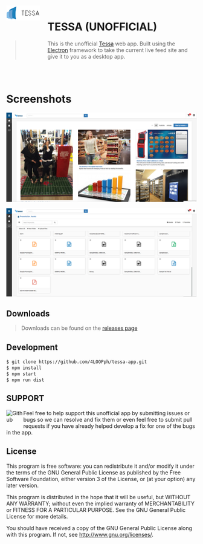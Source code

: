 <img src="https://raw.githubusercontent.com/4LOOPph/tessa-app/master/build/tessa-png.png" align="left" width="89px" height="39px"/>
<img align="left" width="0" height="192px" hspace="10"/>

# TESSA (UNOFFICIAL)
> This is the unofficial [Tessa](https://creator.ionic.io/) web app. Built using the [Electron](http://electron.atom.io) framework to take the current live feed site and give it to you as a desktop app.

<br>
<br>

# Screenshots

[<img alt='Ionic Creator' src="https://raw.githubusercontent.com/4LOOPph/tessa-app/master/build/1.png">](https://github.com/4LOOPph/tessa-app/releases)

[<img alt='Ionic Creator' src="https://raw.githubusercontent.com/4LOOPph/tessa-app/master/build/2.png">](https://github.com/4LOOPph/tessa-app/releases)

## Downloads
> Downloads can be found on the [releases page](https://github.com/4LOOPph/tessa-app/releases)

## Development

```
$ git clone https://github.com/4LOOPph/tessa-app.git
$ npm install
$ npm start
$ npm run dist
```

## SUPPORT

[<img width='45' height="45" align='left' alt='Github' src="https://upload.wikimedia.org/wikipedia/commons/9/91/Octicons-mark-github.svg">](https://github.com/4LOOPph/tessa-app) Feel free to help support this unofficial app by submitting issues or bugs so we can resolve and fix them or even feel free to submit pull requests if you have already helped develop a fix for one of the bugs in the app.

## License

This program is free software: you can redistribute it and/or modify
it under the terms of the GNU General Public License as published by
the Free Software Foundation, either version 3 of the License, or
(at your option) any later version.

This program is distributed in the hope that it will be useful,
but WITHOUT ANY WARRANTY; without even the implied warranty of
MERCHANTABILITY or FITNESS FOR A PARTICULAR PURPOSE.  See the
GNU General Public License for more details.

You should have received a copy of the GNU General Public License
along with this program.  If not, see <http://www.gnu.org/licenses/>.
